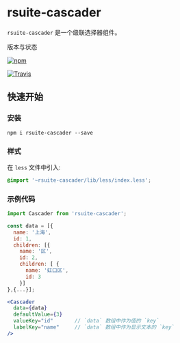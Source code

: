 # rsuite-cascader


`rsuite-cascader` 是一个级联选择器组件。


版本与状态

[![npm][npm-badge]][npm]

[![Travis][build-badge]][build]

## 快速开始

### 安装

```
npm i rsuite-cascader --save
```
### 样式

在 `less` 文件中引入:

```css
@import '~rsuite-cascader/lib/less/index.less';
```


### 示例代码

```jsx
import Cascader from 'rsuite-cascader';

const data = [{
  name: '上海',
  id: 1,
  children: [{
    name: '区',
    id: 2,
    children: [ {
      name: '虹口区',
      id: 3
    }]
},{...}];

<Cascader
  data={data}
  defaultValue={3}
  valueKey="id"       // `data` 数组中作为值的 `key`
  labelKey="name"     // `data` 数组中作为显示文本的 `key`
/>
```



[npm-badge]: https://img.shields.io/npm/v/rsuite-cascader/version2.x.svg?style=flat-square
[npm]: https://www.npmjs.com/package/rsuite-cascader


[npm-beta-badge]: https://img.shields.io/npm/v/rsuite-cascader/beta.svg?style=flat-square
[npm-beta]: https://www.npmjs.com/package/rsuite-cascader

[build-badge]: https://img.shields.io/badge/build-passing-green.svg?style=flat-square
[build]: https://travis-ci.org/rsuite/rsuite-cascader

[coverage-badge]: https://img.shields.io/coveralls/rsuite/rsuite-cascader.svg?style=flat-square
[coverage]: https://coveralls.io/github/rsuite/rsuite-cascader
